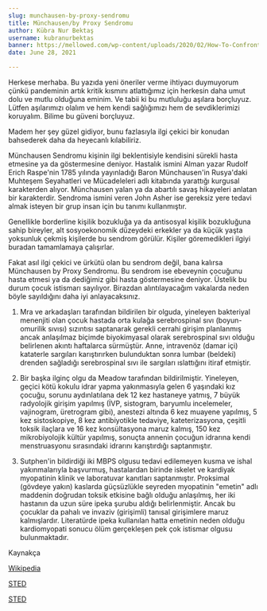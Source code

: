 ```yaml
---
slug: munchausen-by-proxy-sendromu
title: Münchausen/by Proxy Sendromu
author: Kübra Nur Bektaş
username: kubranurbektas
banner: https://mellowed.com/wp-content/uploads/2020/02/How-To-Confront-A-Liar.jpg
date: June 28, 2021

---
```

Herkese merhaba. Bu yazıda yeni öneriler verme ihtiyacı duymuyorum çünkü pandeminin artık kritik kısmını atlattığımız için herkesin daha umut dolu ve mutlu olduğuna eminim. Ve tabii ki bu mutluluğu aşılara borçluyuz. Lütfen aşılarımızı olalım ve hem kendi sağlığımızı hem de sevdiklerimizi koruyalım. Bilime bu güveni borçluyuz.

Madem her şey güzel gidiyor, bunu fazlasıyla ilgi çekici bir konudan bahsederek daha da heyecanlı kılabiliriz.

Münchausen Sendromu kişinin ilgi beklentisiyle kendisini sürekli hasta etmesine ya da göstermesine deniyor. Hastalık ismini Alman yazar Rudolf Erich Raspe'nin 1785 yılında yayınladığı Baron Münchausen'in Rusya'daki Muhteşem Seyahatleri ve Mücadeleleri adlı kitabında yarattığı kurgusal karakterden alıyor. Münchausen yalan ya da abartılı savaş hikayeleri anlatan bir karakterdir. Sendroma ismini veren John Asher ise gereksiz yere tedavi almak isteyen bir grup insan için bu tanımı kullanmıştır.

Genellikle borderline kişilik bozukluğa ya da antisosyal kişilik bozukluğuna sahip bireyler, alt sosyoekonomik düzeydeki erkekler ya da küçük yaşta yoksunluk çekmiş kişilerde bu sendrom görülür. Kişiler göremedikleri ilgiyi buradan tamamlamaya çalışırlar.

Fakat asıl ilgi çekici ve ürkütü olan bu sendrom değil, bana kalırsa Münchausen by Proxy Sendromu. Bu sendrom ise ebeveynin çocuğunu hasta etmesi ya da dediğimiz gibi hasta göstermesine deniyor. Üstelik bu durum çocuk istismarı sayılıyor. Birazdan alıntılayacağım vakalarda neden böyle sayıldığını daha iyi anlayacaksınız.

1.  Mra ve arkadaşları tarafından bildirilen bir olguda, yineleyen bakteriyal menenjiti olan çocuk hastada orta kulağa serebrospinal sıvı (boyun-omurilik sıvısı) sızıntısı saptanarak gerekli cerrahi girişim planlanmış ancak anlaşılmaz biçimde biyokimyasal olarak serebrospinal sıvı olduğu belirlenen akıntı haftalarca sürmüştür. Anne, intravenöz (damar içi) kataterle sargıları karıştırırken bulunduktan sonra lumbar (beldeki) drenden sağladığı serebrospinal sıvı ile sargıları ıslattığını itiraf etmiştir.

2. Bir başka ilginç olgu da Meadow tarafından bildirilmiştir. Yineleyen, geçici kötü kokulu idrar yapma yakınmasıyla gelen 6 yaşındaki kız çocuğu, sorunu aydınlatılana dek 12 kez hastaneye yatmış, 7 büyük radyolojik girişim yapılmış (İVP, sistogram, baryumlu incelemeler, vajinogram, üretrogram gibi), anestezi altında 6 kez muayene yapılmış, 5 kez sistoskopiye,  8 kez antibiyotikle tedaviye, kateterizasyona, çeşitli toksik ilaçlara ve 16 kez konsültasyona maruz kalmış, 150 kez mikrobiyolojik kültür yapılmış, sonuçta annenin çocuğun idrarına kendi menstruasyonu sırasındaki idrarını karıştırdığı saptanmıştır.

3.  Sutphen'in bildirdiği iki MBPS olgusu tedavi edilemeyen kusma ve ishal yakınmalarıyla başvurmuş, hastalardan birinde iskelet ve kardiyak myopatinin klinik ve laboratuvar kanıtları saptanmıştır. Proksimal (gövdeye yakın) kaslarda güçsüzlükle seyreden myopatinin "emetin" adlı maddenin doğrudan toksik etkisine bağlı olduğu anlaşılmış, her iki hastanın da uzun süre ipeka şurubu aldığı belirlenmiştir. Ancak bu çocuklar da pahalı ve invaziv (girişimli) tanısal girişimlere maruz kalmışlardır. Literatürde ipeka kullanılan hatta emetinin neden olduğu kardiomyopati sonucu ölüm gerçekleşen pek çok istismar olgusu bulunmaktadır.

Kaynakça

[Wikipedia](https://tr.wikipedia.org/wiki/M%C3%BCnchausen_sendromu "Wikipedia")

[STED](https://www.ttb.org.tr/STED/sted0901/yapay.pdf "STED")

[STED](https://www.ttb.org.tr/STED/sted0600/8.html "STED")
